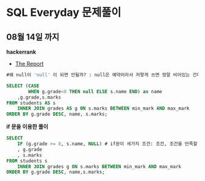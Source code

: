 # SQL Everyday 문제풀이
## 08월 14일 까지

**hackerrank**
- [The Report](https://www.hackerrank.com/challenges/the-report/problem)
```SQL
#왜 null이 'null' 이 되면 안될까? : null은 예약어라서 저렇게 쓰면 정말 비어있는 건데, 'null'이라고 되면 str 문자 처리가 된다

SELECT (CASE
        WHEN g.grade<8 THEN null ELSE s.name END) as name
    ,g.grade,s.marks
FROM students AS s
    INNER JOIN grades AS g ON s.marks BETWEEN min_mark AND max_mark
ORDER BY g.grade DESC, name, s.marks;
```
**if 문을 이용한 풀이**
```SQL
SELECT
    IF (g.grade >= 8, s.name, NULL) # if문이 세가지 조건: 조건, 조건을 만족할 때 나오는 요소, 아닐 때 나오는 요소를 표시해주면 됨
    , g.grade
    , s.marks
FROM students s
    INNER JOIN grades g ON s.marks BETWEEN min_mark AND max_mark
ORDER BY g.grade DESC, name,s.marks;
```